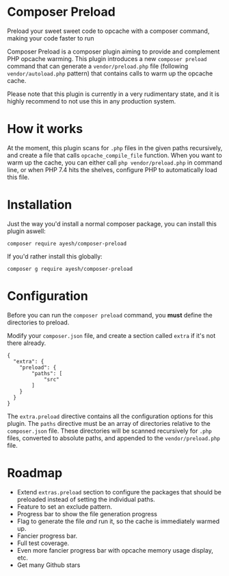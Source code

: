 # Composer Preload

Preload your sweet sweet code to opcache with a composer command, making your code faster to run

Composer Preload is a composer plugin aiming to provide and complement PHP opcache warming.
This plugin introduces a new `composer preload` command that can generate a `vendor/preload.php` file (following `vendor/autoload.php` pattern) that contains calls to warm up the opcache cache.

Please note that this plugin is currently in a very rudimentary state, and it is highly recommend to not use this in any production system.

# How it works

At the moment, this plugin scans for `.php` files in the given paths recursively, and create a file that calls `opcache_compile_file` function.
When you want to warm up the cache, you can either call `php vendor/preload.php` in command line, or when PHP 7.4 hits the shelves, configure PHP to automatically load this file.

# Installation

Just the way you'd install a normal composer package, you can install this plugin aswell:
```
composer require ayesh/composer-preload
```
If you'd rather install this globally:
```
composer g require ayesh/composer-preload
```

# Configuration

Before you can run the `composer preload` command, you **must** define the directories to preload.

Modify your `composer.json` file, and create a section called `extra` if it's not there already.
```
{
  "extra": {
	"preload": {
	    "paths": [
		    "src"
	    ]
    }
  }
}
```
The `extra.preload` directive contains all the configuration options for this plugin. The `paths` directive must be an array of directories relative to the `composer.json` file. These directories will be scanned recursively for `.php` files, converted to absolute paths, and appended to the `vendor/preload.php` file.


# Roadmap

 - Extend `extras.preload` section to configure the packages that should be preloaded instead of setting the individual paths.
 - Feature to set an exclude pattern.
 - Progress bar to show the file generation progress
 - Flag to generate the file _and_ run it, so the cache is immediately warmed up.
 - Fancier progress bar.
 - Full test coverage.
 - Even more fancier progress bar with opcache memory usage display, etc.
 - Get many Github stars
